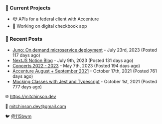 ### 📌 Current Projects
- 📪 APIs for a federal client with Accenture
- 🤑 Working on digital checkbook app

### 📝 Recent Posts

- [Juno: On demand microservice deployment](https://blog.mitchinson.dev/juno) - July 23rd, 2023 (Posted 117 days ago)
- [NextJS Notion Blog](https://blog.mitchinson.dev/blog-2023) - July 9th, 2023 (Posted 131 days ago)
- [Concerts 2022 - 2023](https://blog.mitchinson.dev/concerts-2023) - May 7th, 2023 (Posted 194 days ago)
- [Accenture August + September 2021](https://blog.mitchinson.dev/pillar/aug-sep-21) - October 17th, 2021 (Posted 761 days ago)
- [Mocking Classes with Jest and Typescript](https://blog.mitchinson.dev/jest-typescript-mocks) - October 1st, 2021 (Posted 777 days ago)

🌐 https://mitchinson.dev

💌 mitchinson.dev@gmail.com

🐦 [@115bwm](https://twitter.com/115bwm)